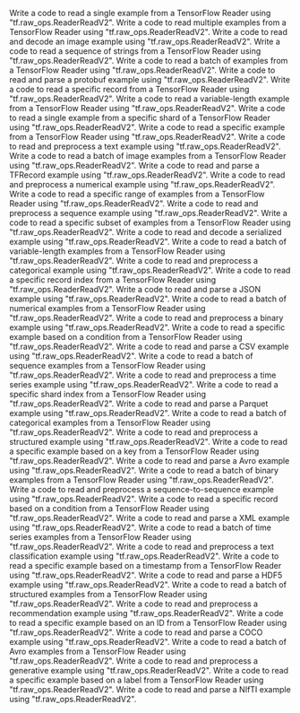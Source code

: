 Write a code to read a single example from a TensorFlow Reader using "tf.raw_ops.ReaderReadV2".
Write a code to read multiple examples from a TensorFlow Reader using "tf.raw_ops.ReaderReadV2".
Write a code to read and decode an image example using "tf.raw_ops.ReaderReadV2".
Write a code to read a sequence of strings from a TensorFlow Reader using "tf.raw_ops.ReaderReadV2".
Write a code to read a batch of examples from a TensorFlow Reader using "tf.raw_ops.ReaderReadV2".
Write a code to read and parse a protobuf example using "tf.raw_ops.ReaderReadV2".
Write a code to read a specific record from a TensorFlow Reader using "tf.raw_ops.ReaderReadV2".
Write a code to read a variable-length example from a TensorFlow Reader using "tf.raw_ops.ReaderReadV2".
Write a code to read a single example from a specific shard of a TensorFlow Reader using "tf.raw_ops.ReaderReadV2".
Write a code to read a specific example from a TensorFlow Reader using "tf.raw_ops.ReaderReadV2".
Write a code to read and preprocess a text example using "tf.raw_ops.ReaderReadV2".
Write a code to read a batch of image examples from a TensorFlow Reader using "tf.raw_ops.ReaderReadV2".
Write a code to read and parse a TFRecord example using "tf.raw_ops.ReaderReadV2".
Write a code to read and preprocess a numerical example using "tf.raw_ops.ReaderReadV2".
Write a code to read a specific range of examples from a TensorFlow Reader using "tf.raw_ops.ReaderReadV2".
Write a code to read and preprocess a sequence example using "tf.raw_ops.ReaderReadV2".
Write a code to read a specific subset of examples from a TensorFlow Reader using "tf.raw_ops.ReaderReadV2".
Write a code to read and decode a serialized example using "tf.raw_ops.ReaderReadV2".
Write a code to read a batch of variable-length examples from a TensorFlow Reader using "tf.raw_ops.ReaderReadV2".
Write a code to read and preprocess a categorical example using "tf.raw_ops.ReaderReadV2".
Write a code to read a specific record index from a TensorFlow Reader using "tf.raw_ops.ReaderReadV2".
Write a code to read and parse a JSON example using "tf.raw_ops.ReaderReadV2".
Write a code to read a batch of numerical examples from a TensorFlow Reader using "tf.raw_ops.ReaderReadV2".
Write a code to read and preprocess a binary example using "tf.raw_ops.ReaderReadV2".
Write a code to read a specific example based on a condition from a TensorFlow Reader using "tf.raw_ops.ReaderReadV2".
Write a code to read and parse a CSV example using "tf.raw_ops.ReaderReadV2".
Write a code to read a batch of sequence examples from a TensorFlow Reader using "tf.raw_ops.ReaderReadV2".
Write a code to read and preprocess a time series example using "tf.raw_ops.ReaderReadV2".
Write a code to read a specific shard index from a TensorFlow Reader using "tf.raw_ops.ReaderReadV2".
Write a code to read and parse a Parquet example using "tf.raw_ops.ReaderReadV2".
Write a code to read a batch of categorical examples from a TensorFlow Reader using "tf.raw_ops.ReaderReadV2".
Write a code to read and preprocess a structured example using "tf.raw_ops.ReaderReadV2".
Write a code to read a specific example based on a key from a TensorFlow Reader using "tf.raw_ops.ReaderReadV2".
Write a code to read and parse a Avro example using "tf.raw_ops.ReaderReadV2".
Write a code to read a batch of binary examples from a TensorFlow Reader using "tf.raw_ops.ReaderReadV2".
Write a code to read and preprocess a sequence-to-sequence example using "tf.raw_ops.ReaderReadV2".
Write a code to read a specific record based on a condition from a TensorFlow Reader using "tf.raw_ops.ReaderReadV2".
Write a code to read and parse a XML example using "tf.raw_ops.ReaderReadV2".
Write a code to read a batch of time series examples from a TensorFlow Reader using "tf.raw_ops.ReaderReadV2".
Write a code to read and preprocess a text classification example using "tf.raw_ops.ReaderReadV2".
Write a code to read a specific example based on a timestamp from a TensorFlow Reader using "tf.raw_ops.ReaderReadV2".
Write a code to read and parse a HDF5 example using "tf.raw_ops.ReaderReadV2".
Write a code to read a batch of structured examples from a TensorFlow Reader using "tf.raw_ops.ReaderReadV2".
Write a code to read and preprocess a recommendation example using "tf.raw_ops.ReaderReadV2".
Write a code to read a specific example based on an ID from a TensorFlow Reader using "tf.raw_ops.ReaderReadV2".
Write a code to read and parse a COCO example using "tf.raw_ops.ReaderReadV2".
Write a code to read a batch of Avro examples from a TensorFlow Reader using "tf.raw_ops.ReaderReadV2".
Write a code to read and preprocess a generative example using "tf.raw_ops.ReaderReadV2".
Write a code to read a specific example based on a label from a TensorFlow Reader using "tf.raw_ops.ReaderReadV2".
Write a code to read and parse a NIfTI example using "tf.raw_ops.ReaderReadV2".